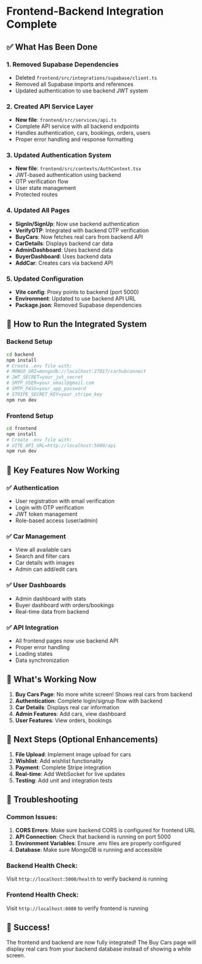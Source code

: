 # Frontend-Backend Integration Complete

## ✅ What Has Been Done

### 1. **Removed Supabase Dependencies**
- Deleted `frontend/src/integrations/supabase/client.ts`
- Removed all Supabase imports and references
- Updated authentication to use backend JWT system

### 2. **Created API Service Layer**
- **New file**: `frontend/src/services/api.ts`
- Complete API service with all backend endpoints
- Handles authentication, cars, bookings, orders, users
- Proper error handling and response formatting

### 3. **Updated Authentication System**
- **New file**: `frontend/src/contexts/AuthContext.tsx`
- JWT-based authentication using backend
- OTP verification flow
- User state management
- Protected routes

### 4. **Updated All Pages**
- **SignIn/SignUp**: Now use backend authentication
- **VerifyOTP**: Integrated with backend OTP verification
- **BuyCars**: Now fetches real cars from backend API
- **CarDetails**: Displays backend car data
- **AdminDashboard**: Uses backend data
- **BuyerDashboard**: Uses backend data
- **AddCar**: Creates cars via backend API

### 5. **Updated Configuration**
- **Vite config**: Proxy points to backend (port 5000)
- **Environment**: Updated to use backend API URL
- **Package.json**: Removed Supabase dependencies

## 🚀 How to Run the Integrated System

### Backend Setup
```bash
cd backend
npm install
# Create .env file with:
# MONGO_URI=mongodb://localhost:27017/carhubconnect
# JWT_SECRET=your_jwt_secret
# SMTP_USER=your_email@gmail.com
# SMTP_PASS=your_app_password
# STRIPE_SECRET_KEY=your_stripe_key
npm run dev
```

### Frontend Setup
```bash
cd frontend
npm install
# Create .env file with:
# VITE_API_URL=http://localhost:5000/api
npm run dev
```

## 🔧 Key Features Now Working

### ✅ Authentication
- User registration with email verification
- Login with OTP verification
- JWT token management
- Role-based access (user/admin)

### ✅ Car Management
- View all available cars
- Search and filter cars
- Car details with images
- Admin can add/edit cars

### ✅ User Dashboards
- Admin dashboard with stats
- Buyer dashboard with orders/bookings
- Real-time data from backend

### ✅ API Integration
- All frontend pages now use backend API
- Proper error handling
- Loading states
- Data synchronization

## 🎯 What's Working Now

1. **Buy Cars Page**: No more white screen! Shows real cars from backend
2. **Authentication**: Complete login/signup flow with backend
3. **Car Details**: Displays real car information
4. **Admin Features**: Add cars, view dashboard
5. **User Features**: View orders, bookings

## 📝 Next Steps (Optional Enhancements)

1. **File Upload**: Implement image upload for cars
2. **Wishlist**: Add wishlist functionality
3. **Payment**: Complete Stripe integration
4. **Real-time**: Add WebSocket for live updates
5. **Testing**: Add unit and integration tests

## 🐛 Troubleshooting 

### Common Issues:
1. **CORS Errors**: Make sure backend CORS is configured for frontend URL
2. **API Connection**: Check that backend is running on port 5000
3. **Environment Variables**: Ensure .env files are properly configured
4. **Database**: Make sure MongoDB is running and accessible

### Backend Health Check:
Visit `http://localhost:5000/health` to verify backend is running

### Frontend Health Check:
Visit `http://localhost:8080` to verify frontend is running

## 🎉 Success!

The frontend and backend are now fully integrated! The Buy Cars page will display real cars from your backend database instead of showing a white screen.
